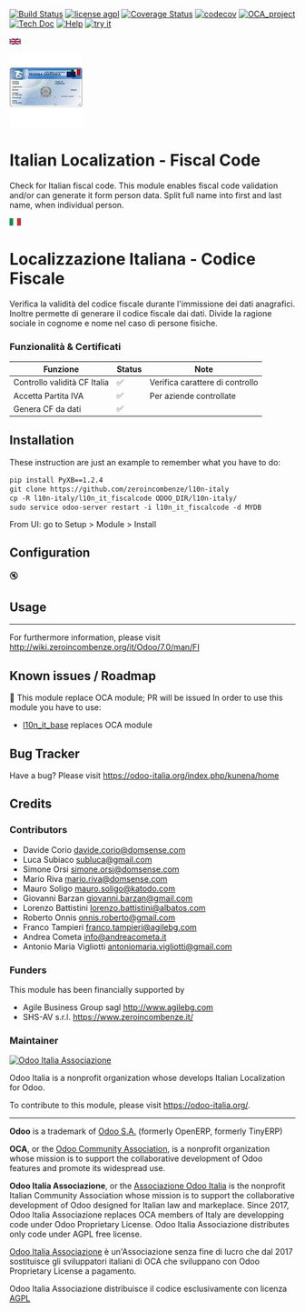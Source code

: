[![Build Status](https://travis-ci.org/Odoo-Italia-Associazione/l10n-italy.svg?branch=8.0)](https://travis-ci.org/Odoo-Italia-Associazione/l10n-italy)
[![license agpl](https://img.shields.io/badge/licence-AGPL--3-blue.svg)](http://www.gnu.org/licenses/agpl-3.0.html)
[![Coverage Status](https://coveralls.io/repos/github/Odoo-Italia-Associazione/l10n-italy/badge.svg?branch=8.0)](https://coveralls.io/github/Odoo-Italia-Associazione/l10n-italy?branch=8.0)
[![codecov](https://codecov.io/gh/Odoo-Italia-Associazione/l10n-italy/branch/8.0/graph/badge.svg)](https://codecov.io/gh/Odoo-Italia-Associazione/l10n-italy/branch/8.0)
[![OCA_project](http://www.zeroincombenze.it/wp-content/uploads/ci-ct/prd/button-oca-8.svg)](https://github.com/OCA/l10n-italy/tree/8.0)
[![Tech Doc](http://www.zeroincombenze.it/wp-content/uploads/ci-ct/prd/button-docs-8.svg)](http://wiki.zeroincombenze.org/en/Odoo/8.0/dev)
[![Help](http://www.zeroincombenze.it/wp-content/uploads/ci-ct/prd/button-help-8.svg)](http://wiki.zeroincombenze.org/en/Odoo/8.0/man/FI)
[![try it](http://www.zeroincombenze.it/wp-content/uploads/ci-ct/prd/button-try-it-8.svg)](http://erp8.zeroincombenze.it)


[![en](https://github.com/zeroincombenze/grymb/blob/master/flags/en_US.png)](https://www.facebook.com/groups/openerp.italia/)

[![icon](static/src/img/icon.png)](https://travis-ci.org/zeroincombenze)

Italian Localization - Fiscal Code
==================================

Check for Italian fiscal code. This module enables fiscal code validation
and/or can generate it form person data.
Split full name into first and last name, when individual person.



[![it](https://github.com/zeroincombenze/grymb/blob/master/flags/it_IT.png)](https://www.facebook.com/groups/openerp.italia/)

Localizzazione Italiana - Codice Fiscale
========================================

Verifica la validità del codice fiscale durante l'immissione dei dati anagrafici.
Inoltre permette di generare il codice fiscale dai dati.
Divide la ragione sociale in cognome e nome nel caso di persone fisiche.


### Funzionalità & Certificati

Funzione | Status | Note
--- | --- | ---
Controllo validità CF Italia | :white_check_mark: | Verifica carattere di controllo
Accetta Partita IVA | :white_check_mark: | Per aziende controllate
Genera CF da dati | :white_check_mark: |


Installation
------------

These instruction are just an example to remember what you have to do:

    pip install PyXB==1.2.4
    git clone https://github.com/zeroincombenze/l10n-italy
    cp -R l10n-italy/l10n_it_fiscalcode ODOO_DIR/l10n-italy/
    sudo service odoo-server restart -i l10n_it_fiscalcode -d MYDB

From UI: go to Setup > Module > Install


Configuration
-------------

:mute:


Usage
-----

-----

For furthermore information, please visit http://wiki.zeroincombenze.org/it/Odoo/7.0/man/FI


Known issues / Roadmap
----------------------

:ticket: This module replace OCA module; PR will be issued
In order to use this module you have to use:

* [l10n_it_base](l10n_it_base/) replaces OCA module


Bug Tracker
-----------

Have a bug? Please visit https://odoo-italia.org/index.php/kunena/home

Credits
-------

### Contributors

* Davide Corio <davide.corio@domsense.com>
* Luca Subiaco <subluca@gmail.com>
* Simone Orsi <simone.orsi@domsense.com>
* Mario Riva <mario.riva@domsense.com>
* Mauro Soligo <mauro.soligo@katodo.com>
* Giovanni Barzan <giovanni.barzan@gmail.com>
* Lorenzo Battistini <lorenzo.battistini@albatos.com>
* Roberto Onnis <onnis.roberto@gmail.com>
* Franco Tampieri <franco.tampieri@agilebg.com>
* Andrea Cometa <info@andreacometa.it>
* Antonio Maria Vigliotti <antoniomaria.vigliotti@gmail.com>

### Funders

This module has been financially supported by

* Agile Business Group sagl <http://www.agilebg.com>
* SHS-AV s.r.l. <https://www.zeroincombenze.it/>

### Maintainer

[![Odoo Italia Associazione](https://www.odoo-italia.org/images/Immagini/Odoo%20Italia%20-%20126x56.png)](https://odoo-italia.org)

Odoo Italia is a nonprofit organization whose develops Italian Localization for
Odoo.

To contribute to this module, please visit <https://odoo-italia.org/>.


[//]: # (copyright)

----

**Odoo** is a trademark of [Odoo S.A.](https://www.odoo.com/) (formerly OpenERP, formerly TinyERP)

**OCA**, or the [Odoo Community Association](http://odoo-community.org/), is a nonprofit organization whose
mission is to support the collaborative development of Odoo features and
promote its widespread use.

**Odoo Italia Associazione**, or the [Associazione Odoo Italia](https://www.odoo-italia.org/)
is the nonprofit Italian Community Association whose mission
is to support the collaborative development of Odoo designed for Italian law and markeplace.
Since 2017, Odoo Italia Associazione replaces OCA members of Italy are developping code under Odoo Proprietary License.
Odoo Italia Associazione distributes only code under AGPL free license.

[Odoo Italia Associazione](https://www.odoo-italia.org/) è un'Associazione senza fine di lucro
che dal 2017 sostituisce gli sviluppatori italiani di OCA che sviluppano
con Odoo Proprietary License a pagamento.

Odoo Italia Associazione distribuisce il codice esclusivamente con licenza [AGPL](http://www.gnu.org/licenses/agpl-3.0.html)

[//]: # (end copyright)

[//]: # (addons)

[//]: # (end addons)

